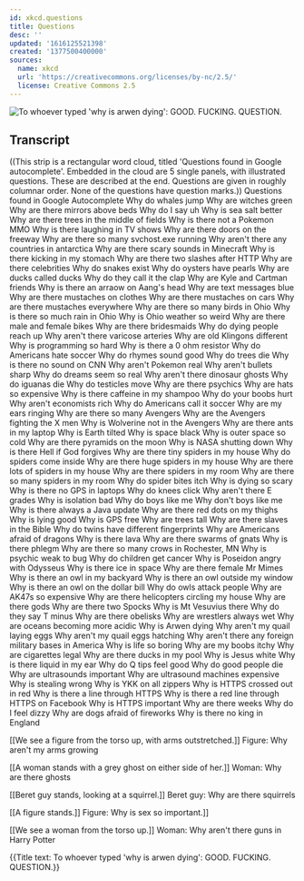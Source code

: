 ```yaml
---
id: xkcd.questions
title: Questions
desc: ''
updated: '1616125521398'
created: '1377500400000'
sources:
  name: xkcd
  url: 'https://creativecommons.org/licenses/by-nc/2.5/'
  license: Creative Commons 2.5
---
```

![To whoever typed 'why is arwen dying': GOOD. FUCKING. QUESTION.](https://imgs.xkcd.com/comics/questions.png)

## Transcript
((This strip is a rectangular word cloud, titled 'Questions found in Google autocomplete'. Embedded in the cloud are 5 single panels, with illustrated questions. These are described at the end. Questions are given in roughly columnar order. None of the questions have question marks.))
Questions found in Google Autocomplete
Why do whales jump
Why are witches green
Why are there mirrors above beds
Why do I say uh
Why is sea salt better
Why are there trees in the middle of fields
Why is there not a Pokemon MMO
Why is there laughing in TV shows
Why are there doors on the freeway
Why are there so many svchost.exe running
Why aren't there any countries in antarctica 
Why are there scary sounds in Minecraft
Why is there kicking in my stomach
Why are there two slashes after HTTP
Why are there celebrities
Why do snakes exist
Why do oysters have pearls
Why are ducks called ducks
Why do they call it the clap
Why are Kyle and Cartman friends
Why is there an arraow on Aang's head
Why are text messages blue
Why are there mustaches on clothes
Why are there mustaches on cars
Why are there mustaches everywhere
Why are there so many birds in Ohio
Why is there so much rain in Ohio
Why is Ohio weather so weird
Why are there male and female bikes
Why are there bridesmaids
Why do dying people reach up
Why aren't there varicose arteries
Why are old Klingons different
Why is programming so hard
Why is there a 0 ohm resistor
Why do Americans hate soccer
Why do rhymes sound good
Why do trees die
Why is there no sound on CNN
Why aren't Pokemon real 
Why aren't bullets sharp
Why do dreams seem so real
Why aren't there dinosaur ghosts
Why do iguanas die
Why do testicles move
Why are there psychics
Why are hats so expensive
Why is there caffeine in my shampoo
Why do your boobs hurt
Why aren't economists rich
Why do Americans call it soccer
Why are my ears ringing
Why are there so many Avengers
Why are the Avengers fighting the X men
Why is Wolverine not in the Avengers
Why are there ants in my laptop
Why is Earth tilted
Why is space black
Why is outer space so cold
Why are there pyramids on the moon
Why is NASA shutting down
Why is there Hell if God forgives
Why are there tiny spiders in my house
Why do spiders come inside
Why are there huge spiders in my house
Why are there lots of spiders in my house
Why are there spiders in my room
Why are there so many spiders in my room
Why do spider bites itch
Why is dying so scary
Why is there no GPS in laptops
Why do knees click
Why aren't there E grades
Why is isolation bad
Why do boys like me
Why don't boys like me
Why is there always a Java update
Why are there red dots on my thighs
Why is lying good
Why is GPS free
Why are trees tall
Why are there slaves in the Bible
Why do twins have different fingerprints
Why are Americans afraid of dragons
Why is there lava
Why are there swarms of gnats
Why is there phlegm
Why are there so many crows in Rochester, MN
Why is psychic weak to bug
Why do children get cancer
Why is Poseidon angry with Odysseus
Why is there ice in space
Why are there female Mr Mimes
Why is there an owl in my backyard
Why is there an owl outside my window
Why is there an owl on the dollar bill
Why do owls attack people
Why are AK47s so expensive
Why are there helicopters circling my house
Why are there gods
Why are there two Spocks
Why is Mt Vesuvius there
Why do they say T minus
Why are there obelisks
Why are wrestlers always wet
Why are oceans becoming more acidic
Why is Arwen dying
Why aren't my quail laying eggs
Why aren't my quail eggs hatching
Why aren't there any foreign military bases in America
Why is life so boring
Why are my boobs itchy
Why are cigarettes legal
Why are there ducks in my pool
Why is Jesus white
Why is there liquid in my ear
Why do Q tips feel good
Why do good people die
Why are ultrasounds important
Why are ultrasound machines expensive
Why is stealing wrong
Why is YKK on all zippers
Why is HTTPS crossed out in red
Why is there a line through HTTPS
Why is there a red line through HTTPS on Facebook
Why is HTTPS important
Why are there weeks
Why do I feel dizzy
Why are dogs afraid of fireworks
Why is there no king in England

[[We see a figure from the torso up, with arms outstretched.]]
Figure: Why aren't my arms growing

[[A woman stands with a grey ghost on either side of her.]]
Woman: Why are there ghosts

[[Beret guy stands, looking at a squirrel.]]
Beret guy: Why are there squirrels

[[A figure stands.]]
Figure: Why is sex so important.]]

[[We see a woman from the torso up.]]
Woman: Why aren't there guns in Harry Potter

{{Title text: To whoever typed 'why is arwen dying': GOOD. FUCKING. QUESTION.}}
